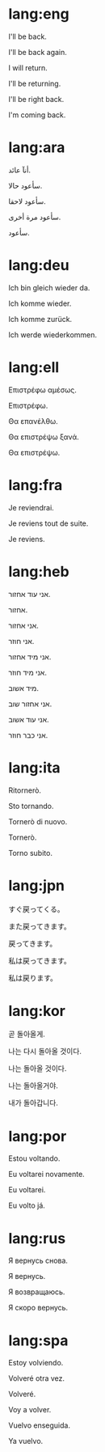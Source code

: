 # lang:eng

I'll be back.

I'll be back again.

I will return.

I'll be returning.

I'll be right back.

I'm coming back.

# lang:ara

أنآ عائد.

سأعود حالا.

سأعود لاحقا.

سأعود مرة أخرى.

سأعود.

# lang:deu

Ich bin gleich wieder da.

Ich komme wieder.

Ich komme zurück.

Ich werde wiederkommen.

# lang:ell

Επιστρέφω αμέσως.

Επιστρέφω.

Θα επανέλθω.

Θα επιστρέψω ξανά.

Θα επιστρέψω.

# lang:fra

Je reviendrai.

Je reviens tout de suite.

Je reviens.

# lang:heb

אני עוד אחזור.

אחזור.

אני אחזור.

אני חוזר.

אני מיד אחזור.

אני מיד חוזר.

מיד אשוב.

אני אחזור שוב.

אני עוד אשוב.

אני כבר חוזר.

# lang:ita

Ritornerò.

Sto tornando.

Tornerò di nuovo.

Tornerò.

Torno subito.

# lang:jpn

すぐ戻ってくる。

また戻ってきます。

戻ってきます。

私は戻ってきます。

私は戻ります。

# lang:kor

곧 돌아올게.

나는 다시 돌아올 것이다.

나는 돌아올 것이다.

나는 돌아올거야.

내가 돌아갑니다.

# lang:por

Estou voltando.

Eu voltarei novamente.

Eu voltarei.

Eu volto já.

# lang:rus

Я вернусь снова.

Я вернусь.

Я возвращаюсь.

Я скоро вернусь.

# lang:spa

Estoy volviendo.

Volveré otra vez.

Volveré.

Voy a volver.

Vuelvo enseguida.

Ya vuelvo.